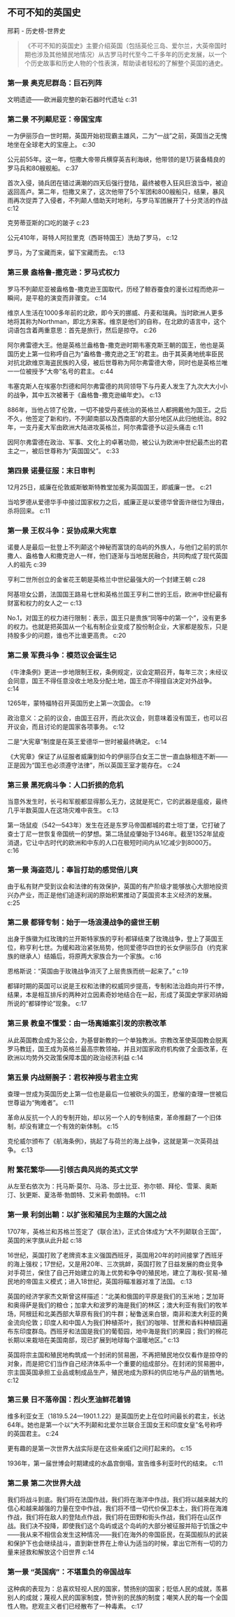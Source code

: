 ## 不可不知的英国史

邢莉  -  历史榜-世界史

> 《不可不知的英国史》主要介绍英国（包括英伦三岛、爱尔兰，大英帝国时期也涉及其他殖民地情况）从古罗马时代至今二千多年的历史发展，以一个个历史故事和历史人物的个性表演，帮助读者轻松的了解整个英国的通史。

### 第一景 奥克尼群岛：巨石列阵

文明遗迹——欧洲最完整的新石器时代遗址 c:31

### 第二景 不列颠尼亚：帝国宝库

一为伊丽莎白一世时期，英国开始初现霸主雄风，二为“一战”之前，英国当之无愧地坐在全球老大的宝座上。 c:30

公元前55年。这一年，恺撒大帝带兵横穿英吉利海峡，他带领的是1万装备精良的罗马兵和80艘舰船。 c:37

首次入侵，骑兵团在错过满潮的四天后强行登陆，最终被卷入狂风巨浪当中，被迫返回高卢。第二年，恺撒又来了，这次他带了5个军团和800艘船只，结果，暴风雨再次捉弄了入侵者，不列颠人借助天时地利，与罗马军团展开了十分灵活的作战 c:12

克劳蒂亚斯的口吃的跛子 c:23

公元410年，哥特人阿拉里克（西哥特国王）洗劫了罗马， c:12

罗马，为了宝藏而来，留下宝藏而去。 c:13

### 第三景 盎格鲁-撒克逊：罗马式权力

罗马不列颠尼亚被盎格鲁-撒克逊王国取代，历经了鲸吞蚕食的漫长过程而绝非一瞬间，是平稳的演变而非骤变。 c:14

维京人生活在1000多年前的北欧，即今天的挪威、丹麦和瑞典。当时欧洲人更多地将其称为Northman，即北方来客。维京是他们的自称，在北欧的语言中，这个词语包含着两重意思：首先是旅行，然后是掠夺。 c:26

阿尔弗雷德大王。他是英格兰盎格鲁-撒克逊时期韦塞克斯王朝的国王，他也是英国历史上第一位称呼自己为“盎格鲁-撒克逊之王”的君主。由于其英勇地统率臣民对抗北欧维京海盗民族的入侵，被后世尊称为阿尔弗雷德大帝，同时也是英格兰唯一一位被授予“大帝”名号的君主。 c:44

韦塞克斯人在埃塞尔烈德和阿尔弗雷德的共同领导下与丹麦人发生了九次大大小小的战争，其中五次被著于《盎格鲁-撒克逊编年史》。 c:13

886年，当他占领了伦敦，一切不接受丹麦统治的英格兰人都拥戴他为国王。之后不久，他签定了新和约，不列颠南部以及西南部的大部分地区从此归他统治。892年，一支丹麦大军由欧洲大陆进攻英格兰，阿尔弗雷德予以迎头痛击 c:11

因阿尔弗雷德在政治、军事、文化上的卓著功勋，被公认为欧洲中世纪最杰出的君主之一，被后世尊称为“英国国父”。 c:33

### 第四景 诺曼征服：末日审判

12月25日，威廉在伦敦威斯敏斯特教堂加冕为英国国王，即威廉一世。 c:21

当哈罗德从爱德华手中接过国家权力之后，威廉正是以爱德华曾面许继位为理由，杀将回来。 c:11

### 第一景 王权斗争：妥协成果大宪章

诺曼人是最后一批登上不列颠这个神秘而富饶的岛屿的外族人，与他们之前的凯尔撒人、盎格鲁人和撒克逊人一样，他们逐渐与当地居民融合，共同构成了现代英国人的祖先 c:39

亨利二世所创立的金雀花王朝是英格兰中世纪最强大的一个封建王朝 c:28

阿基坦女公爵，法国国王路易七世和英格兰国王亨利二世的王后，欧洲中世纪最有财富和权力的女人之一 c:13

No.1，对国王的权力进行限制：表示，国王只是贵族“同等中的第一个”，没有更多的权力。也就是把英国从一个私有制企业变成了股份制企业，大家都是股东，只是持股多少的问题，谁也不比谁更高贵。 c:20

### 第二景 军费斗争：模范议会诞生记

《牛津条例》更进一步地限制王权，条例规定，议会定期召开，每年三次；未经议会同意，国王不得任意没收土地及分配土地，国王亦不得擅自决定对外战争。 c:14

1265年，蒙特福特召开英国历史上第一次国会。 c:19

政治意义：之前的议会，由国王召开，而此次议会，则意味着没有国王，也可以召开议会，而且讨论的是国家各项事务。 c:12

二是“大宪章”制度是在英王爱德华一世时被最终确定。 c:14

《大宪章》保证了从征服者威廉到如今的伊丽莎白女王二世一直血脉相连不断——正是因为“国王也必须遵守法律”，所以英国王室才能存在。 c:24

### 第三景 黑死病斗争：人口折损的危机

当意外发生时，长弓和军舰都显得那么无力，这就是死亡，它的武器是瘟疫，最终几乎半数英国人在这场灾难中丧生。 c:13

第一场鼠疫（542—543年）发生在还是东罗马帝国都城的君士坦丁堡，它打破了查士丁尼一世恢复帝国统一的梦想。第二场鼠疫肇始于1346年。截至1352年鼠疫消退，它让中古时代的欧洲和中东的人口在极短时间内从1亿减少到8000万。 c:16

### 第一景 海盗范儿：奉旨打劫的感觉倍儿爽

由于私有财产受到议会和法律的有效保护，英国的有产阶级才能够放心大胆地投资兴办产业，而正是他们追逐利润的原始积累推动了英国资本主义经济的发展。 c:25

### 第二景 都铎专制：始于一场浪漫战争的盛世王朝

出身于族徽为红玫瑰的兰开斯特家族的亨利·都铎结束了玫瑰战争，登上了英国王位，称亨利七世。为缓和政治紧张局势，他同爱德华四世的长女伊丽莎白（约克家族的继承人）结婚后，将原两大家族合为一个家族。 c:16

恩格斯说：“英国由于玫瑰战争消灭了上层贵族而统一起来了。” c:19

都铎时期的英国可以说是王权和法律的权威同步提高，专制和法治趋向并行不悖，结果，本是相互排斥的两种对立因素奇妙地结合在一起，形成了英国史学家邓纳姆所说的“都铎悖论”现象。 c:17

### 第三景 教皇不懂爱：由一场离婚案引发的宗教改革

从此英国教会成为圣公会，为基督新教的一个单独教派。宗教改革使英国教会脱离罗马教廷，国王成为英格兰最高宗教领袖，并且对国家政府机构做了全面改革，在欧洲以均势外交政策保障本国的政治经济利益 c:14

### 第五景 内战掰腕子：君权神授与君主立宪

查理一世成为英国历史上第一位也是最后一位被砍头的国王，悲催的查理一世被后世尊谥为“殉难者”。 c:11

革命从反抗一个人的专制开始，却以另一个人的专制结束，革命推翻了一个旧体制，却没有建立一个有效的新体制。 c:15

克伦威尔颁布了《航海条例》，挑起了与荷兰的海上战争，这就是第一次英荷战争。 c:13

### 附 繁花繁华——引领古典风尚的英式文学

从左至右依次为：托马斯·莫尔、马洛、莎士比亚、弥尔顿、拜伦、雪莱、奥斯汀、狄更斯、夏洛蒂·勃朗特、艾米莉·勃朗特。 c:11

### 第一景 利剑出鞘：以扩张和殖民为主题的大国之战

1707年，英格兰和苏格兰签定了《联合法》，正式合体成为“大不列颠联合王国”，英国的米字旗从此升起 c:18

16世纪，英国打败了老牌资本主义强国西班牙，英国用20年的时间接掌了西班牙的海上强权；17世纪，又是用20年、三次挑衅，英国打败了日益发展的商业竞争对手荷兰，保住了自己开始建立的海上优势和争夺的殖民地，建立了海权-贸易-殖民地的帝国主义模式；进入18世纪，英国将瞄准器对准了法国。 c:13

英国的经济学家杰文斯曾这样描述：“北美和俄国的平原是我们的玉米地；芝加哥和奥得萨是我们的粮仓；加拿大和波罗的海是我们的林区；澳大利亚有我们的牧羊场，阿根廷和北美西部大草原有我们的牛群；秘鲁送来白银，南非和澳大利亚的黄金流向伦敦；印度人和中国人为我们种植茶叶，我们的咖啡、甘蔗和香料种植园遍布东印度群岛。西班牙和法国是我们的葡萄园，地中海是我们的果园；我们的棉花长期以来栽培在美国南部，现已扩展到地球每个温暖地区。” c:13

英国将宗主国和殖民地构筑成一个封闭的贸易圈，不再把殖民地仅仅看作是掠夺的对象，而是把它们当作自己经济体系中一个重要的组成部分。在封闭的贸易圈中，宗主国英国承担工业品或制成品生产，殖民地成为原料的供应地与产品的销售地。 c:12

### 第三景 日不落帝国：烈火烹油鲜花着锦

维多利亚女王（1819.5.24—1901.1.22）是英国历史上在位时间最长的君主，长达64年。她也是第一个以“大不列颠和北爱尔兰联合王国女王和印度女皇”名号称呼的英国君主。 c:24

更有趣的是第一次世界大战实际是在这些亲戚们之间打起来的。 c:15

1936年，第一届世博会时期建成的水晶宫倒塌，宣告维多利亚时代的结束。 c:11

### 第二景 第二次世界大战

我们将战斗到底。我们将在法国作战，我们将在海洋中作战，我们将以越来越大的信心和越来越强的力量在空中作战，我们将不惜一切代价保卫本土，我们将在海滩作战，我们将在敌人的登陆点作战，我们将在田野和街头作战，我们将在山区作战。我们决不投降，即使我们这个岛屿或这个岛屿的大部分被征服并陷于饥饿之中——我从来不相信会发生这种情况——我们在海外的帝国臣民，在英国舰队的武装和保护下也会继续战斗，直到新世界在上帝认为适当的时候，拿出它所有一切的力量来拯救和解放这个旧世界 c:14

### 第一景 “英国病”：不堪重负的帝国战车

这种病的表现为：总喜欢轻视人民的国家，赞扬别的国家；贬低人民的成就，羡慕别人的成就；蔑视人民的国家制度，赞许别的民族的制度；嘲笑人民的每一个全国性人物。悲观主义者们已经散布了一种毒素。 c:17
